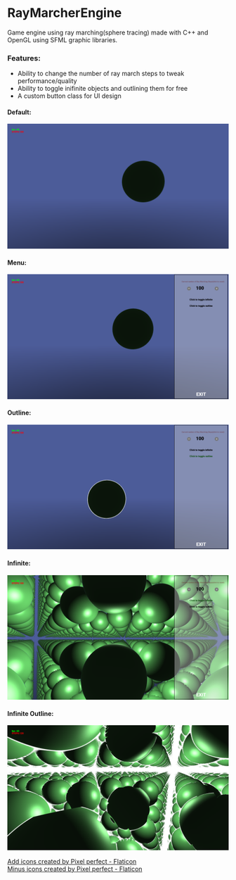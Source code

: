 # RayMarcherEngine

Game engine using ray marching(sphere tracing) made with C++ and OpenGL using SFML graphic libraries.

### Features:
* Ability to change the number of ray march steps to tweak performance/quality
* Ability to toggle inifinite objects and outlining them for free
* A custom button class for UI design

#### Default:
![default](assets/screenshots/Screenshot_20230729_222456.png)

#### Menu:
![menu](assets/screenshots/Screenshot_20230729_222503.png)

#### Outline:
![Outline](assets/screenshots/Screenshot_20230729_222600.png)

#### Infinite:
![Infinite](assets/screenshots/Screenshot_20230729_222514.png)

#### Infinite Outline:
![infout](assets/screenshots/Screenshot_20230729_223050.png)


<a href="https://www.flaticon.com/free-icons/add" title="add icons">Add icons created by Pixel perfect - Flaticon</a>
<br> 
<a href="https://www.flaticon.com/free-icons/minus" title="minus icons">Minus icons created by Pixel perfect - Flaticon</a>